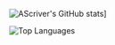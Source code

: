 
![AScriver's GitHub stats](https://github-readme-stats.vercel.app/api?username=ascriver)]

![Top Languages](https://github-readme-stats.vercel.app/api/top-langs/?username=ascriver&layout=compact)
